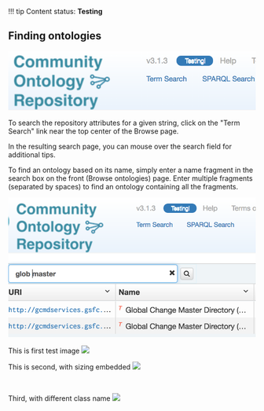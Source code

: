 !!! tip
    Content status: **Testing**

## Finding ontologies

![Term Search Link](img/cor/cor-term-search-link-20170128.png)

To search the repository attributes for a given string, click on the "Term Search" link near the top center of the 
Browse page.

In the resulting search page, you can mouse over the search field for additional tips.

To find an ontology based on its name, simply enter a name fragment in the search box on the front (Browse ontologies) page. 
Enter multiple fragments (separated by spaces) to find an ontology containing all the fragments.

![Ontology Search Example](img/cor/cor-ontology-search-example-20170128.png)

This is first test image
<img class="full" src="../img/cor/cor-term-search-link-20170128.png">

This is second, with sizing embedded
<img class="smallfloatleft" src="../img/cor/cor-term-search-link-20170128.png">

&nbsp;

Third, with different class name
<img class="smallfloatright" src="../img/cor/cor-term-search-link-20170128.png">
